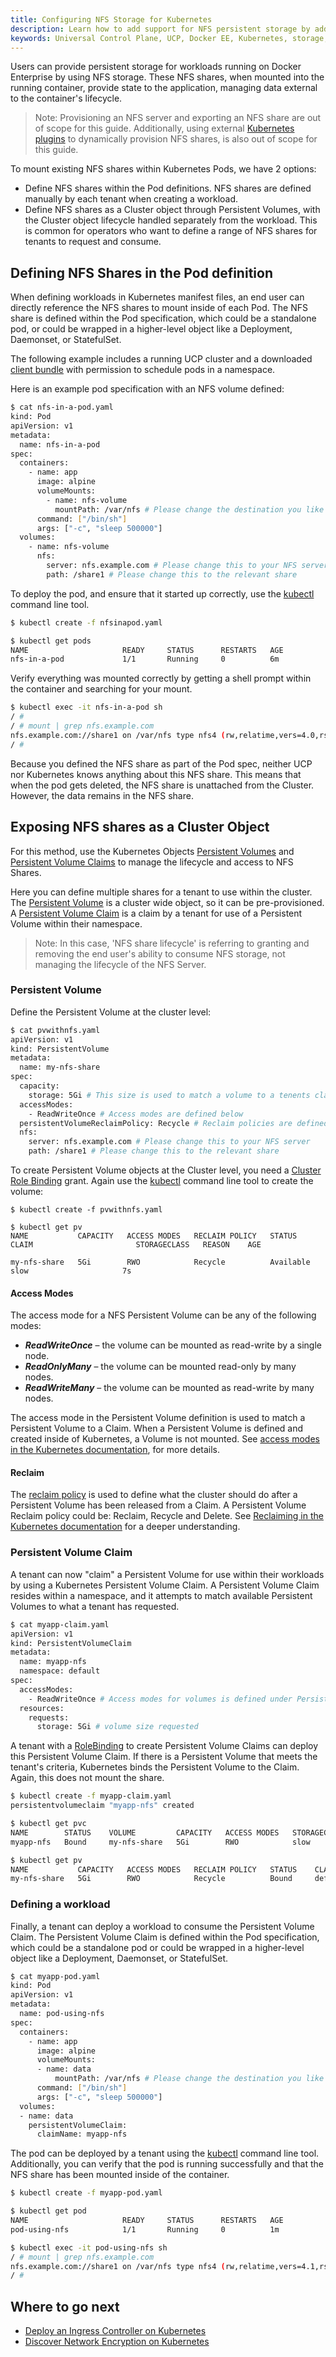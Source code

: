 ```yaml
---
title: Configuring NFS Storage for Kubernetes
description: Learn how to add support for NFS persistent storage by adding a default storage class.
keywords: Universal Control Plane, UCP, Docker EE, Kubernetes, storage, volume
---
```


Users can provide persistent storage for workloads running on Docker Enterprise
by using NFS storage. These NFS shares, when mounted into the running container,
provide state to the application, managing data external to the container's
lifecycle. 

> Note: Provisioning an NFS server and exporting an NFS share are out of scope
> for this guide. Additionally, using external [Kubernetes
> plugins](https://github.com/kubernetes-incubator/external-storage/tree/master/nfs)
> to dynamically provision NFS shares, is also out of scope for this guide. 

To mount existing NFS shares within Kubernetes Pods, we have 2 options:
 - Define NFS shares within the Pod definitions. NFS shares are defined
   manually by each tenant when creating a workload.
 - Define NFS shares as a Cluster object through Persistent Volumes, with
   the Cluster object lifecycle handled separately from the workload. This is common for
   operators who want to define a range of NFS shares for tenants to request and
   consume.

## Defining NFS Shares in the Pod definition

When defining workloads in Kubernetes manifest files, an end user can directly
reference the NFS shares to mount inside of each Pod. The NFS share is defined
within the Pod specification, which could be a standalone pod, or could be
wrapped in a higher-level object like a Deployment, Daemonset, or StatefulSet. 

The following example includes a running UCP cluster and a downloaded 
[client bundle](../../user-access/cli/#download-client-certificates) with
permission to schedule pods in a namespace. 

Here is an example pod specification with an NFS volume defined:

```bash
$ cat nfs-in-a-pod.yaml
kind: Pod
apiVersion: v1
metadata:
  name: nfs-in-a-pod
spec:
  containers:
    - name: app
      image: alpine
      volumeMounts:
        - name: nfs-volume
          mountPath: /var/nfs # Please change the destination you like the share to be mounted too
      command: ["/bin/sh"]
      args: ["-c", "sleep 500000"]
  volumes:
    - name: nfs-volume
      nfs:
        server: nfs.example.com # Please change this to your NFS server
        path: /share1 # Please change this to the relevant share
```

To deploy the pod, and ensure that it started up correctly, use the [kubectl](../../user-access/kubectl/) command line tool. 

```bash
$ kubectl create -f nfsinapod.yaml

$ kubectl get pods
NAME                     READY     STATUS      RESTARTS   AGE
nfs-in-a-pod             1/1       Running     0          6m
```

Verify everything was mounted correctly by getting a shell prompt
within the container and searching for your mount. 

```bash
$ kubectl exec -it nfs-in-a-pod sh
/ #
/ # mount | grep nfs.example.com
nfs.example.com://share1 on /var/nfs type nfs4 (rw,relatime,vers=4.0,rsize=262144,wsize=262144,namlen=255,hard,proto=tcp,timeo=600,retrans=2,sec=sys,clientaddr=172.31.42.23,local_lock=none,addr=nfs.example.com)
/ #
```

Because you defined the NFS share as part of the Pod spec, neither UCP nor Kubernetes
knows anything about this NFS share. This means that when the pod gets
deleted, the NFS share is unattached from the Cluster. However, the data remains in the NFS share.

## Exposing NFS shares as a Cluster Object

For this method, use the Kubernetes Objects [Persistent
Volumes](https://kubernetes.io/docs/concepts/storage/persistent-volumes/#persistent-volumes)
and [Persistent Volume
Claims](https://kubernetes.io/docs/concepts/storage/persistent-volumes/#persistentvolumeclaims)
to manage the lifecycle and access to NFS Shares. 

Here you can define multiple shares for a tenant to use within the
cluster. The [Persistent
Volume](https://kubernetes.io/docs/concepts/storage/persistent-volumes/#persistent-volumes)
is a cluster wide object, so it can be pre-provisioned. A
[Persistent Volume
Claim](https://kubernetes.io/docs/concepts/storage/persistent-volumes/#persistentvolumeclaims)
is a claim by a tenant for use of a Persistent Volume within their namespace. 

> Note: In this case, 'NFS share lifecycle' is referring to granting and removing the
> end user's ability to consume NFS storage, not managing the lifecycle
> of the NFS Server.

### Persistent Volume

Define the Persistent Volume at the cluster level: 

```bash
$ cat pvwithnfs.yaml
apiVersion: v1
kind: PersistentVolume
metadata:
  name: my-nfs-share
spec:
  capacity:
    storage: 5Gi # This size is used to match a volume to a tenents claim
  accessModes:
    - ReadWriteOnce # Access modes are defined below
  persistentVolumeReclaimPolicy: Recycle # Reclaim policies are defined below 
  nfs:
    server: nfs.example.com # Please change this to your NFS server
    path: /share1 # Please change this to the relevant share
```

To create Persistent Volume objects at the Cluster level, you need a [Cluster
Role
Binding](https://kubernetes.io/docs/reference/access-authn-authz/rbac/#rolebinding-and-clusterrolebinding)
grant. Again use the [kubectl](../../user-access/kubectl/) command line tool to create the
volume:

```
$ kubectl create -f pvwithnfs.yaml

$ kubectl get pv
NAME           CAPACITY   ACCESS MODES   RECLAIM POLICY   STATUS      CLAIM                       STORAGECLASS   REASON    AGE

my-nfs-share   5Gi        RWO            Recycle          Available                               slow                     7s
```

#### Access Modes

The access mode for a NFS Persistent Volume can be any of the following modes:

- ***ReadWriteOnce*** – the volume can be mounted as read-write by a single node.
- ***ReadOnlyMany*** – the volume can be mounted read-only by many nodes.
- ***ReadWriteMany*** – the volume can be mounted as read-write by many nodes. 

The access mode in the Persistent Volume definition is used to match a
Persistent Volume to a Claim. When a Persistent Volume is defined and created
inside of Kubernetes, a Volume is not mounted. See [access
modes in the Kubernetes documentation](https://kubernetes.io/docs/concepts/storage/persistent-volumes/#access-modes),
for more details.

#### Reclaim

The [reclaim
policy](https://kubernetes.io/docs/concepts/storage/persistent-volumes/#reclaiming)
is used to define what the cluster should do after a Persistent Volume has been
released from a Claim. A Persistent Volume Reclaim policy could be: Reclaim,
Recycle and Delete. See [Reclaiming in the Kubernetes
documentation](https://kubernetes.io/docs/concepts/storage/persistent-volumes/#reclaiming)
for a deeper understanding.

### Persistent Volume Claim

A tenant can now "claim" a Persistent Volume for use within their workloads
by using a Kubernetes Persistent Volume Claim. A Persistent Volume Claim resides within a namespace, 
and it attempts to match available Persistent Volumes
to what a tenant has requested.

``` bash
$ cat myapp-claim.yaml
apiVersion: v1
kind: PersistentVolumeClaim
metadata:
  name: myapp-nfs
  namespace: default
spec:
  accessModes:
    - ReadWriteOnce # Access modes for volumes is defined under Persistent Volumes
  resources:
    requests:
      storage: 5Gi # volume size requested
```

A tenant with a
[RoleBinding](https://kubernetes.io/docs/reference/access-authn-authz/rbac/#rolebinding-and-clusterrolebinding)
to create Persistent Volume Claims can deploy this Persistent
Volume Claim. If there is a Persistent Volume that meets the tenant's
criteria, Kubernetes binds the Persistent Volume to the Claim. Again, this does not mount the share.

```bash
$ kubectl create -f myapp-claim.yaml
persistentvolumeclaim "myapp-nfs" created

$ kubectl get pvc
NAME        STATUS    VOLUME         CAPACITY   ACCESS MODES   STORAGECLASS   AGE
myapp-nfs   Bound     my-nfs-share   5Gi        RWO            slow           2s

$ kubectl get pv
NAME           CAPACITY   ACCESS MODES   RECLAIM POLICY   STATUS    CLAIM                       STORAGECLASS   REASON    AGE
my-nfs-share   5Gi        RWO            Recycle          Bound     default/myapp-nfs           slow                     4m
```

### Defining a workload

Finally, a tenant can deploy a workload to consume the Persistent Volume Claim.
The Persistent Volume Claim is defined within the Pod specification, which could
be a standalone pod or could be wrapped in a higher-level object like a
Deployment, Daemonset, or StatefulSet. 

```bash
$ cat myapp-pod.yaml
kind: Pod
apiVersion: v1
metadata:
  name: pod-using-nfs
spec:
  containers:
    - name: app
      image: alpine
      volumeMounts:
      - name: data
          mountPath: /var/nfs # Please change the destination you like the share to be mounted too
      command: ["/bin/sh"]
      args: ["-c", "sleep 500000"]  
  volumes:
  - name: data
    persistentVolumeClaim:
      claimName: myapp-nfs
```

The pod can be deployed by a tenant using the
[kubectl](../../user-access/kubectl/) command line tool. Additionally, you can
verify that the pod is running successfully and that the NFS share has been mounted
inside of the container.

```bash
$ kubectl create -f myapp-pod.yaml

$ kubectl get pod
NAME                     READY     STATUS      RESTARTS   AGE
pod-using-nfs            1/1       Running     0          1m

$ kubectl exec -it pod-using-nfs sh
/ # mount | grep nfs.example.com
nfs.example.com://share1 on /var/nfs type nfs4 (rw,relatime,vers=4.1,rsize=262144,wsize=262144,namlen=255,hard,proto=tcp,timeo=600,retrans=2,sec=sys,clientaddr=172.31.42.23,local_lock=none,addr=nfs.example.com)
/ #
```

## Where to go next

- [Deploy an Ingress Controller on Kubernetes](/ee/ucp/kubernetes/layer-7-routing/)
- [Discover Network Encryption on Kubernetes](/ee/ucp/kubernetes/kubernetes-network-encryption/)
